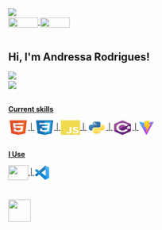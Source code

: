   <!--Imagem/link site-->
  <div >
    <a href="https://ar097.github.io/Portfolio/#pghome" target="_blank">
      <img src="https://github.com/AR097/AR097/assets/107823438/0d39a18a-4a36-4693-8768-f449917143cc"/>
    </a>
  </div>
  <!--fim-->
  <!--Redes sociais/contato-->
    <div>
        <a href = "mailto:andressamaisvpn@gmail.com">
          <img align="center" alt="" height="20" width="60" src="https://img.shields.io/badge/-Gmail-%23333?style=for-the-badge&logo=gmail&logoColor=white" target="_blank">
        </a>
        <a href="https://www.linkedin.com/in/andressarodriguesperfil/" target="_blank">
          <img align="center" alt="" height="20" width="60" src="https://img.shields.io/badge/-LinkedIn-%230077B5?style=for-the-badge&logo=linkedin&logoColor=white" target="_blank">
        </a> 
    </div><br>
    <!--fim-->
  </div>
  
 ## Hi, I'm Andressa Rodrigues!
 
<div>
    <a href="https://github.com/AR097">
    <img height="180em" src="https://github-readme-stats.vercel.app/api?username=AR097&theme=midnight-purple&show_icons=true"/><br>
    <img height="300em" src="https://github-readme-stats.vercel.app/api/top-langs/?username=AR097&size_weight=0.5&count_weight=0.5&theme=midnight-purple&show_icons=true"/>
</div> 

##

**Current skills**
<div style="display: inline_block">
  <img align="center" alt="" height="30" width="40" src="https://raw.githubusercontent.com/devicons/devicon/master/icons/html5/html5-original.svg"> |
  <img align="center" alt="" height="30" width="40" src="https://raw.githubusercontent.com/devicons/devicon/master/icons/css3/css3-original.svg"> |
  <img align="center" alt="" height="30" width="40" src="https://raw.githubusercontent.com/devicons/devicon/master/icons/javascript/javascript-plain.svg"> |
  <img align="center" alt="" height="30" width="40" src="https://raw.githubusercontent.com/devicons/devicon/master/icons/python/python-original.svg"> |
  <img align="center" alt="" height="30" width="40" src="https://raw.githubusercontent.com/devicons/devicon/master/icons/csharp/csharp-original.svg"> |
  <img align="center" alt="" height="30" width="30" src="https://raw.githubusercontent.com/AR097/AR097/ff9975ffc0b3a9200e3a07a56a9e55b4b845d3c6/img/vite.svg">
</div>

##

**I Use**
<div style="display: inline_block">
  <img align="center" alt="" height="30" width="40" src="https://static.canva.com/web/images/12487a1e0770d29351bd4ce4f87ec8fe.svg">  |
  <img align="center" alt="" height="30" width="30" src="https://github.com/AR097/AR097/blob/main/img/vs-code-responsive-01-1.png?raw=true">
</div>

#

<div>
  <a href = "https://developers.google.com/profile/badges/activity/android/sdk-platform-tools">
   <img align="center" alt="" height="45" width="45" src="https://developers.google.com/static/profile/badges/activity/android/sdk-platform-tools/badge.svg">
<a/>
  </div>

